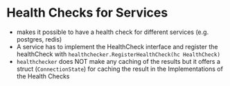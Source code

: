 # Health Checks for Services 
* makes it possible to have a health check for different services (e.g. postgres, redis)
* A service has to implement the HealthCheck interface and register the healthCheck with `healthchecker.RegisterHealthCheck(hc HealthCheck)`
* `healthchecker` does NOT make any caching of the results but it offers a struct (`ConnectionState`) for caching
 the result in the Implementations of the Health Checks
